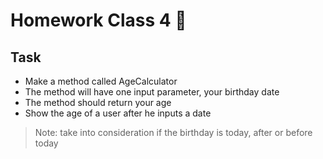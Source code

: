 # Homework Class 4 📒

## Task
* Make a method called AgeCalculator
* The method will have one input parameter, your birthday date
* The method should return your age
* Show the age of a user after he inputs a date

> Note: take into consideration if the birthday is today, after or before today